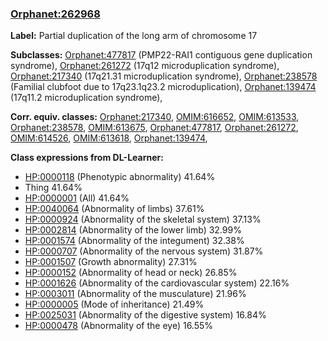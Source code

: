 
### [Orphanet:262968](http://www.orpha.net/ORDO/Orphanet_262968)
**Label:** Partial duplication of the long arm of chromosome 17

**Subclasses:** [Orphanet:477817](http://www.orpha.net/ORDO/Orphanet_477817) (PMP22-RAI1 contiguous gene duplication syndrome), [Orphanet:261272](http://www.orpha.net/ORDO/Orphanet_261272) (17q12 microduplication syndrome), [Orphanet:217340](http://www.orpha.net/ORDO/Orphanet_217340) (17q21.31 microduplication  syndrome), [Orphanet:238578](http://www.orpha.net/ORDO/Orphanet_238578) (Familial clubfoot due to 17q23.1q23.2 microduplication), [Orphanet:139474](http://www.orpha.net/ORDO/Orphanet_139474) (17q11.2 microduplication syndrome), 

**Corr. equiv. classes:** [Orphanet:217340](http://www.orpha.net/ORDO/Orphanet_217340), [OMIM:616652](http://purl.obolibrary.org/obo/OMIM_616652), [OMIM:613533](http://purl.obolibrary.org/obo/OMIM_613533), [Orphanet:238578](http://www.orpha.net/ORDO/Orphanet_238578), [OMIM:613675](http://purl.obolibrary.org/obo/OMIM_613675), [Orphanet:477817](http://www.orpha.net/ORDO/Orphanet_477817), [Orphanet:261272](http://www.orpha.net/ORDO/Orphanet_261272), [OMIM:614526](http://purl.obolibrary.org/obo/OMIM_614526), [OMIM:613618](http://purl.obolibrary.org/obo/OMIM_613618), [Orphanet:139474](http://www.orpha.net/ORDO/Orphanet_139474), 

**Class expressions from DL-Learner:**

- [HP:0000118](http://purl.obolibrary.org/obo/HP_0000118) (Phenotypic abnormality) 41.64%
- Thing 41.64%
- [HP:0000001](http://purl.obolibrary.org/obo/HP_0000001) (All) 41.64%
- [HP:0040064](http://purl.obolibrary.org/obo/HP_0040064) (Abnormality of limbs) 37.61%
- [HP:0000924](http://purl.obolibrary.org/obo/HP_0000924) (Abnormality of the skeletal system) 37.13%
- [HP:0002814](http://purl.obolibrary.org/obo/HP_0002814) (Abnormality of the lower limb) 32.99%
- [HP:0001574](http://purl.obolibrary.org/obo/HP_0001574) (Abnormality of the integument) 32.38%
- [HP:0000707](http://purl.obolibrary.org/obo/HP_0000707) (Abnormality of the nervous system) 31.87%
- [HP:0001507](http://purl.obolibrary.org/obo/HP_0001507) (Growth abnormality) 27.31%
- [HP:0000152](http://purl.obolibrary.org/obo/HP_0000152) (Abnormality of head or neck) 26.85%
- [HP:0001626](http://purl.obolibrary.org/obo/HP_0001626) (Abnormality of the cardiovascular system) 22.16%
- [HP:0003011](http://purl.obolibrary.org/obo/HP_0003011) (Abnormality of the musculature) 21.96%
- [HP:0000005](http://purl.obolibrary.org/obo/HP_0000005) (Mode of inheritance) 21.49%
- [HP:0025031](http://purl.obolibrary.org/obo/HP_0025031) (Abnormality of the digestive system) 16.84%
- [HP:0000478](http://purl.obolibrary.org/obo/HP_0000478) (Abnormality of the eye) 16.55%


